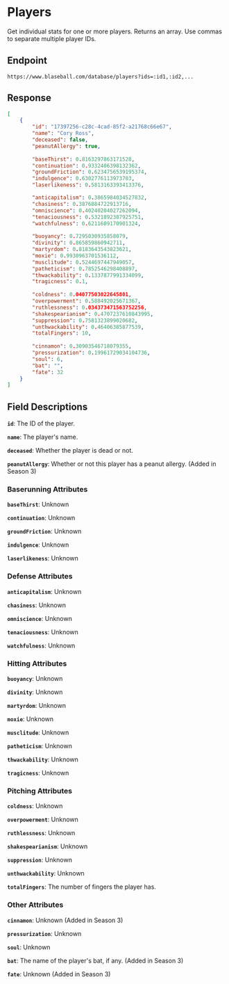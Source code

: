 # Players 

Get individual stats for one or more players. Returns an array. Use commas to separate multiple player IDs.

## Endpoint

`https://www.blaseball.com/database/players?ids=:id1,:id2,...`

## Response

```json
[
    {
        "id": "17397256-c28c-4cad-85f2-a21768c66e67",
        "name": "Cory Ross",
        "deceased": false,
        "peanutAllergy": true,
        
        "baseThirst": 0.8163297863171528,
        "continuation": 0.9332406398132362,
        "groundFriction": 0.6234756539195374,
        "indulgence": 0.6302776113973703,
        "laserlikeness": 0.5813163393413376,

        "anticapitalism": 0.3865984034527832,
        "chasiness": 0.3876884722913716,
        "omniscience": 0.40240204027262094,
        "tenaciousness": 0.5321892387925751,
        "watchfulness": 0.6211609170901324,
        
        "buoyancy": 0.7295030935858079,
        "divinity": 0.865859860942711,
        "martyrdom": 0.8183643543823621,
        "moxie": 0.9930963701536112,
        "musclitude": 0.5244697447949057,
        "patheticism": 0.7852546298408897,
        "thwackability": 0.1337877991334099,
        "tragicness": 0.1,
        
        "coldness": 0.04077503022645801,
        "overpowerment": 0.588492025671367,
        "ruthlessness": 0.034373471563752256,
        "shakespearianism": 0.4707237610843995,
        "suppression": 0.7581323899020682,
        "unthwackability": 0.46406385877539,
        "totalFingers": 10,
        
        "cinnamon": 0.30903546718079355,
        "pressurization": 0.19961729034104736,
        "soul": 6,
        "bat": "",
        "fate": 32
    }
]
```

## Field Descriptions

**`id`**: The ID of the player.

**`name`**: The player's name.

**`deceased`**: Whether the player is dead or not.

**`peanutAllergy`**: Whether or not this player has a peanut allergy. (Added in Season 3)

### Baserunning Attributes

**`baseThirst`**: Unknown

**`continuation`**: Unknown

**`groundFriction`**: Unknown

**`indulgence`**: Unknown

**`laserlikeness`**: Unknown

### Defense Attributes

**`anticapitalism`**: Unknown

**`chasiness`**: Unknown

**`omniscience`**: Unknown

**`tenaciousness`**: Unknown

**`watchfulness`**: Unknown

### Hitting Attributes

**`buoyancy`**: Unknown

**`divinity`**: Unknown

**`martyrdom`**: Unknown

**`moxie`**: Unknown

**`musclitude`**: Unknown

**`patheticism`**: Unknown

**`thwackability`**: Unknown

**`tragicness`**: Unknown

### Pitching Attributes

**`coldness`**: Unknown

**`overpowerment`**: Unknown

**`ruthlessness`**: Unknown

**`shakespearianism`**: Unknown

**`suppression`**: Unknown

**`unthwackability`**: Unknown

**`totalFingers`**: The number of fingers the player has.

### Other Attributes

**`cinnamon`**: Unknown (Added in Season 3)

**`pressurization`**: Unknown

**`soul`**: Unknown

**`bat`**: The name of the player's bat, if any. (Added in Season 3)

**`fate`**: Unknown (Added in Season 3)
